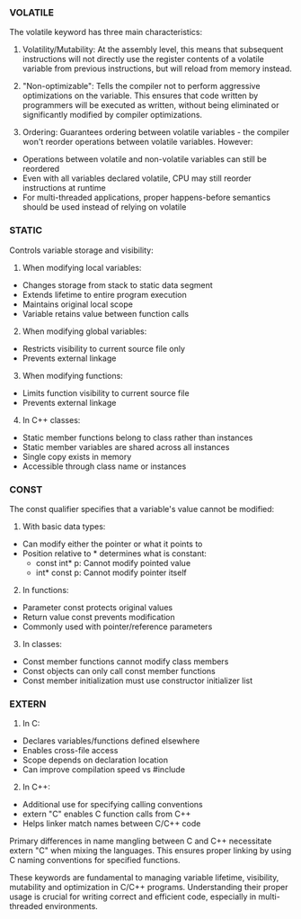 ### VOLATILE

The volatile keyword has three main characteristics:

1. Volatility/Mutability: At the assembly level, this means that subsequent instructions will not directly use the register contents of a volatile variable from previous instructions, but will reload from memory instead.

2. "Non-optimizable": Tells the compiler not to perform aggressive optimizations on the variable. This ensures that code written by programmers will be executed as written, without being eliminated or significantly modified by compiler optimizations.

3. Ordering: Guarantees ordering between volatile variables - the compiler won't reorder operations between volatile variables. However:
- Operations between volatile and non-volatile variables can still be reordered
- Even with all variables declared volatile, CPU may still reorder instructions at runtime
- For multi-threaded applications, proper happens-before semantics should be used instead of relying on volatile

### STATIC

Controls variable storage and visibility:

1. When modifying local variables:
- Changes storage from stack to static data segment
- Extends lifetime to entire program execution
- Maintains original local scope
- Variable retains value between function calls

2. When modifying global variables:
- Restricts visibility to current source file only
- Prevents external linkage

3. When modifying functions:
- Limits function visibility to current source file
- Prevents external linkage

4. In C++ classes:
- Static member functions belong to class rather than instances
- Static member variables are shared across all instances
- Single copy exists in memory
- Accessible through class name or instances

### CONST

The const qualifier specifies that a variable's value cannot be modified:

1. With basic data types:
- Can modify either the pointer or what it points to
- Position relative to * determines what is constant:
  * const int* p: Cannot modify pointed value
  * int* const p: Cannot modify pointer itself

2. In functions:
- Parameter const protects original values
- Return value const prevents modification
- Commonly used with pointer/reference parameters

3. In classes:
- Const member functions cannot modify class members
- Const objects can only call const member functions
- Const member initialization must use constructor initializer list

### EXTERN

1. In C:
- Declares variables/functions defined elsewhere
- Enables cross-file access
- Scope depends on declaration location
- Can improve compilation speed vs #include

2. In C++:
- Additional use for specifying calling conventions
- extern "C" enables C function calls from C++
- Helps linker match names between C/C++ code

Primary differences in name mangling between C and C++ necessitate extern "C" when mixing the languages. This ensures proper linking by using C naming conventions for specified functions.

These keywords are fundamental to managing variable lifetime, visibility, mutability and optimization in C/C++ programs. Understanding their proper usage is crucial for writing correct and efficient code, especially in multi-threaded environments.